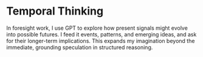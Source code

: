 # Temporal Thinking

In foresight work, I use GPT to explore how present signals might evolve into possible futures. I feed it events, patterns, and emerging ideas, and ask for their longer-term implications. This expands my imagination beyond the immediate, grounding speculation in structured reasoning.